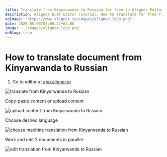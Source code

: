 ```yaml
---
title: Translate from Kinyarwanda to Russian for free in Aligner Editor
description: Aligner Dual Editor Tutorial. How to translate for free from Kinyarwanda to Russian. Aligner is multilingual document management platform. 
ogImage: "https://www.aligner.io/images/aligner-logo.png"
date: 2020-05-06T07:09:21+03:00
image: ../images/aligner-logo.png
onBlog: true
---
```


# How to translate document from Kinyarwanda to Russian

1. Go to editor at [app.aligner.io](https://app.aligner.io "Aligner App web page")

![translate from Kinyarwanda to Russian](../aligner-blank-editor.png "translate from Kinyarwanda to Russian")

Copy-paste content or upload content

![upload content from Kinyarwanda to Russian](../aligner-uploaded-document.png "upload content from Kinyarwanda to Russian")

Choose desired language

![choose machine translation from Kinyarwanda to Russian](../aligner-language-dropdown.png "choose machine translation from Kinyarwanda to Russian")

Work and edit 2 documents in parallel

![edit translation from Kinyarwanda to Russian](../aligner-double-sitded-editor.png "edit translation from Kinyarwanda to Russian")

